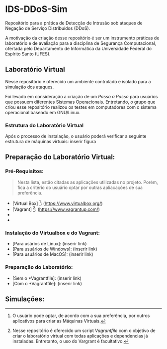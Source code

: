 # IDS-DDoS-Sim

Repositório para a prática de Detecção de Intrusão sob ataques de Negação de Serviço Distribuídos (DDoS).

A motivação da criação desse repositório é ser um instrumento práticas de laboratório e de avaliação para a disciplina de Segurança Computacional, ofertada pelo Departamento de Informática da Universidade Federal do Espírito Santo (UFES).

## Laboratório Virtual

Nesse repositório é oferecido um ambiente controlado e isolado para a simulação dos ataques.

Foi levado em consideração a criação de um *Passo a Passo* para usuários que possuem diferentes Sistemas Operacionais. Entretando, o grupo que criou esse repositório realizou os testes em computadores com o sistema operacional baseado em GNU/Linux.

### Estrutura do Laboratório Virtual

Após o processo de instalação, o usuário poderá verificar a seguinte estrutura de máquinas virtuais:
inserir figura

## Preparação do Laboratório Virtual:
### Pré-Requisitos:

> Nesta lista, estão citadas as aplicações utilizadas no projeto. Porém, fica a critério do usuário optar por outras apliacações de sua preferência.

- [Virtual Box] [^1]: (https://www.virtualbox.org/)
- [Vagrant] [^2]: (https://www.vagrantup.com/)
- [Snort]: (https://www.snort.org/)
- [Hping3]: (https://www.kali.org/tools/hping3/)


### Instalação do Virtualbox e do Vagrant:

- [Para usários de Linux]: (inserir link)
- [Para usuários de Windows]: (inserir link)
- [Para usuários de MacOS]: (inserir link)

### Preparação do Laboratório:

- [Sem o *Vagrantfile]: (inserir link)
- [Com o *Vagrantfile]: (inserir link)

## Simulações:


[^1]: O usuário pode optar, de acordo com a sua preferência, por outros aplicativos para criar as Máquinas Virtuais.
[^2]: Nesse repositório é oferecido um script *Vagrantfile* com o objetivo de criar o laboratório virtual com todas aplicações e dependencias já instaladas. Entretanto, o uso do Vargrant é facultativo.

